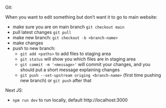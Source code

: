 Git:

When you want to edit something but don’t want it to go to main website:
- make sure you are on main branch `git checkout main`
- pull latest changes `git pull`
- make new branch: `git checkout -b <branch-name>`
- make changes
- push to new branch:
    - `git add <paths>` to add files to staging area
    - `git status` will show you which files are in staging area
    - `git commit -m '<message>'` will commit your changes, and you should put a short message explaining changes
    - `git push --set-upstream origing <branch-name>` (first time pushing new branch) or `git push` after that

Next JS:
- `npm run dev` to run locally, default http://localhost:3000